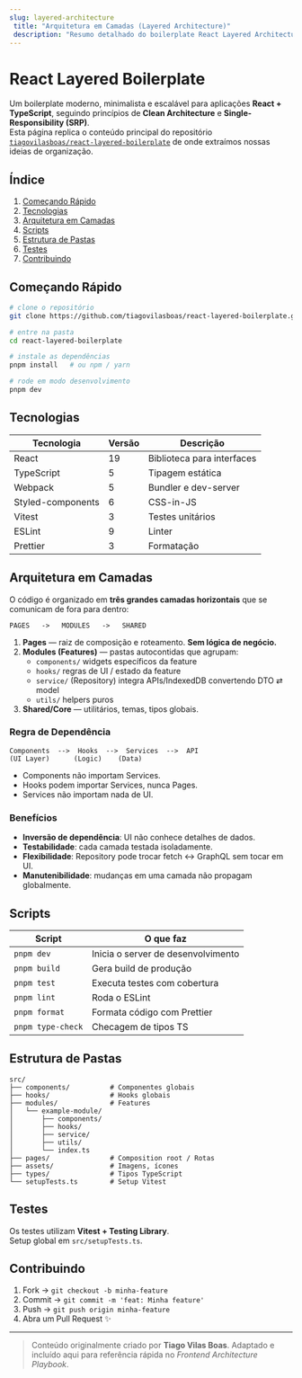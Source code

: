 ```yaml
---
slug: layered-architecture
 title: "Arquitetura em Camadas (Layered Architecture)"
 description: "Resumo detalhado do boilerplate React Layered Architecture com princípios SRP, Clean Architecture e organização em módulos, pages e shared."
---
```


# React Layered Boilerplate

Um boilerplate moderno, minimalista e escalável para aplicações **React + TypeScript**, seguindo princípios de **Clean Architecture** e **Single-Responsibility (SRP)**.  
Esta página replica o conteúdo principal do repositório [`tiagovilasboas/react-layered-boilerplate`](https://github.com/tiagovilasboas/react-layered-boilerplate) de onde extraímos nossas ideias de organização.

## Índice

1. [Começando Rápido](#começando-rápido)  
2. [Tecnologias](#tecnologias)  
3. [Arquitetura em Camadas](#arquitetura-em-camadas)  
4. [Scripts](#scripts)  
5. [Estrutura de Pastas](#estrutura-de-pastas)  
6. [Testes](#testes)  
7. [Contribuindo](#contribuindo)

## Começando Rápido

```bash
# clone o repositório
git clone https://github.com/tiagovilasboas/react-layered-boilerplate.git

# entre na pasta
cd react-layered-boilerplate

# instale as dependências
pnpm install   # ou npm / yarn

# rode em modo desenvolvimento
pnpm dev
```

## Tecnologias

| Tecnologia | Versão | Descrição |
|------------|--------|-----------|
| React | 19 | Biblioteca para interfaces |
| TypeScript | 5 | Tipagem estática |
| Webpack | 5 | Bundler e dev-server |
| Styled-components | 6 | CSS-in-JS |
| Vitest | 3 | Testes unitários |
| ESLint | 9 | Linter |
| Prettier | 3 | Formatação |

## Arquitetura em Camadas

O código é organizado em **três grandes camadas horizontais** que se comunicam de fora para dentro:

```text
PAGES   ->   MODULES   ->   SHARED
```

1. **Pages** — raiz de composição e roteamento. **Sem lógica de negócio.**  
2. **Modules (Features)** — pastas autocontidas que agrupam:
   * `components/` widgets específicos da feature  
   * `hooks/` regras de UI / estado da feature  
   * `service/` (Repository) integra APIs/IndexedDB convertendo DTO ⇄ model  
   * `utils/` helpers puros
3. **Shared/Core** — utilitários, temas, tipos globais.

### Regra de Dependência

```
Components  -->  Hooks  -->  Services  -->  API
(UI Layer)      (Logic)    (Data)
```

* Components não importam Services.  
* Hooks podem importar Services, nunca Pages.  
* Services não importam nada de UI.

### Benefícios

* **Inversão de dependência**: UI não conhece detalhes de dados.  
* **Testabilidade**: cada camada testada isoladamente.  
* **Flexibilidade**: Repository pode trocar fetch ↔ GraphQL sem tocar em UI.  
* **Manutenibilidade**: mudanças em uma camada não propagam globalmente.

## Scripts

| Script | O que faz |
|--------|-----------|
| `pnpm dev` | Inicia o server de desenvolvimento |
| `pnpm build` | Gera build de produção |
| `pnpm test` | Executa testes com cobertura |
| `pnpm lint` | Roda o ESLint |
| `pnpm format` | Formata código com Prettier |
| `pnpm type-check` | Checagem de tipos TS |

## Estrutura de Pastas

```text
src/
├── components/          # Componentes globais
├── hooks/               # Hooks globais
├── modules/             # Features
│   └── example-module/
│       ├── components/
│       ├── hooks/
│       ├── service/
│       ├── utils/
│       └── index.ts
├── pages/               # Composition root / Rotas
├── assets/              # Imagens, ícones
├── types/               # Tipos TypeScript
└── setupTests.ts        # Setup Vitest
```

## Testes

Os testes utilizam **Vitest + Testing Library**.  
Setup global em `src/setupTests.ts`.

## Contribuindo

1. Fork → `git checkout -b minha-feature`  
2. Commit → `git commit -m 'feat: Minha feature'`  
3. Push → `git push origin minha-feature`  
4. Abra um Pull Request ✨

---

> Conteúdo originalmente criado por **Tiago Vilas Boas**. Adaptado e incluído aqui para referência rápida no _Frontend Architecture Playbook_. 